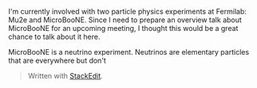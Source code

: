 I'm currently involved with two particle physics experiments at Fermilab: Mu2e and MicroBooNE. Since I need to prepare an overview talk about MicroBooNE for an upcoming meeting, I thought this would be a great chance to talk about it here.

MicroBooNE is a neutrino experiment. Neutrinos are elementary particles that are everywhere but don't


> Written with [StackEdit](https://stackedit.io/).
<!--stackedit_data:
eyJoaXN0b3J5IjpbMjA5MzU0NDc3Nyw3MzA5OTgxMTZdfQ==
-->